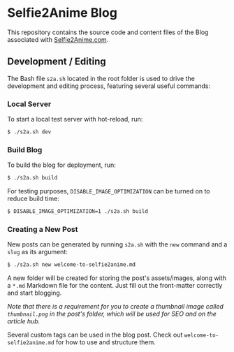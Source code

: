 
# Selfie2Anime Blog

This repository contains the source code and content files of the Blog associated with [Selfie2Anime.com](https://selfie2anime.com).

## Development / Editing

The Bash file `s2a.sh` located in the root folder is used to drive the development and editing process, featuring several useful commands:


### Local Server

To start a local test server with hot-reload, run:

```bash
$ ./s2a.sh dev 
```

### Build Blog

To build the blog for deployment, run:

```bash
$ ./s2a.sh build
```

For testing purposes, `DISABLE_IMAGE_OPTIMIZATION` can be turned on to reduce build time:

```bash
$ DISABLE_IMAGE_OPTIMIZATION=1 ./s2a.sh build
```

### Creating a New Post

New posts can be generated by running `s2a.sh` with the `new` command and a `slug` as its argument:

```bash
$ ./s2a.sh new welcome-to-selfie2anime.md
```

A new folder will be created for storing the post's assets/images, along with a `*.md` Markdown file for the content. Just fill out the front-matter correctly and start blogging.

*Note that there is a requirement for you to create a thumbnail image called `thumbnail.png` in the post's folder, which will be used for SEO and on the article hub.*

Several custom tags can be used in the blog post. Check out `welcome-to-selfie2anime.md` for how to use and structure them.
